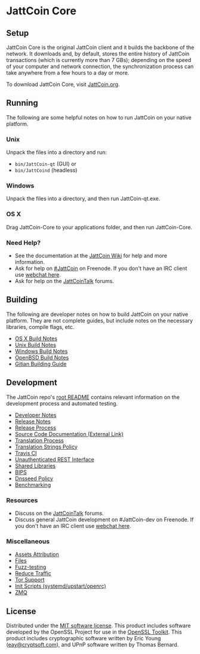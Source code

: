 JattCoin Core
=============

Setup
---------------------
JattCoin Core is the original JattCoin client and it builds the backbone of the network. It downloads and, by default, stores the entire history of JattCoin transactions (which is currently more than 7 GBs); depending on the speed of your computer and network connection, the synchronization process can take anywhere from a few hours to a day or more.

To download JattCoin Core, visit [JattCoin.org](https://JattCoin.org).

Running
---------------------
The following are some helpful notes on how to run JattCoin on your native platform.

### Unix

Unpack the files into a directory and run:

- `bin/JattCoin-qt` (GUI) or
- `bin/JattCoind` (headless)

### Windows

Unpack the files into a directory, and then run JattCoin-qt.exe.

### OS X

Drag JattCoin-Core to your applications folder, and then run JattCoin-Core.

### Need Help?

* See the documentation at the [JattCoin Wiki](https://JattCoin.info/)
for help and more information.
* Ask for help on [#JattCoin](http://webchat.freenode.net?channels=JattCoin) on Freenode. If you don't have an IRC client use [webchat here](http://webchat.freenode.net?channels=JattCoin).
* Ask for help on the [JattCoinTalk](https://JattCointalk.io/) forums.

Building
---------------------
The following are developer notes on how to build JattCoin on your native platform. They are not complete guides, but include notes on the necessary libraries, compile flags, etc.

- [OS X Build Notes](build-osx.md)
- [Unix Build Notes](build-unix.md)
- [Windows Build Notes](build-windows.md)
- [OpenBSD Build Notes](build-openbsd.md)
- [Gitian Building Guide](gitian-building.md)

Development
---------------------
The JattCoin repo's [root README](/README.md) contains relevant information on the development process and automated testing.

- [Developer Notes](developer-notes.md)
- [Release Notes](release-notes.md)
- [Release Process](release-process.md)
- [Source Code Documentation (External Link)](https://dev.visucore.com/JattCoin/doxygen/)
- [Translation Process](translation_process.md)
- [Translation Strings Policy](translation_strings_policy.md)
- [Travis CI](travis-ci.md)
- [Unauthenticated REST Interface](REST-interface.md)
- [Shared Libraries](shared-libraries.md)
- [BIPS](bips.md)
- [Dnsseed Policy](dnsseed-policy.md)
- [Benchmarking](benchmarking.md)

### Resources
* Discuss on the [JattCoinTalk](https://JattCointalk.io/) forums.
* Discuss general JattCoin development on #JattCoin-dev on Freenode. If you don't have an IRC client use [webchat here](http://webchat.freenode.net/?channels=JattCoin-dev).

### Miscellaneous
- [Assets Attribution](assets-attribution.md)
- [Files](files.md)
- [Fuzz-testing](fuzzing.md)
- [Reduce Traffic](reduce-traffic.md)
- [Tor Support](tor.md)
- [Init Scripts (systemd/upstart/openrc)](init.md)
- [ZMQ](zmq.md)

License
---------------------
Distributed under the [MIT software license](/COPYING).
This product includes software developed by the OpenSSL Project for use in the [OpenSSL Toolkit](https://www.openssl.org/). This product includes
cryptographic software written by Eric Young ([eay@cryptsoft.com](mailto:eay@cryptsoft.com)), and UPnP software written by Thomas Bernard.
